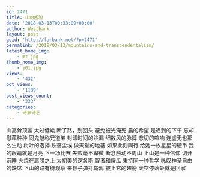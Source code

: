 ```yaml
---
id: 2471
title: 山的超验
date: '2018-03-13T00:33:09+00:00'
author: Westbank
layout: post
guid: 'http://farbank.net/?p=2471'
permalink: /2018/03/13/mountains-and-transcendentalism/
latest_home_img:
    - mt.jpg
thumb_home_img:
    - j01.jpg
views:
    - '432'
bot_views:
    - '1189'
post_views_count:
    - '333'
categories:
    - 诗意诗艺
---
```


山高耸顶盖 太过低矮 断了路，别回头 避免被光淹死 晨的希望 是迟到的下午 忘却慰藉种种 同鬼魅称兄道弟 封印时间的沙漏 细数风的脉搏 悲切的喧响 连虚无也那么生动 树叶的选择 跌落尘埃 做天堂的地基 如果此刻同行 给她一枚星星的硬币 我的眼睛就是月亮 下一场比赛 失败毫不卑微 断念触动不周山 上山是一种信仰 切开沉睡 火烧在肩膀之上 太初美的逻各斯 智者和傻瓜 秉持同一种哲学 咏叹神圣自由的缺席 下山的路有待观察 来颗子弹打乌鸦 披上它的翅膀 天空停落处就是回家